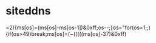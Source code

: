  # siteddns
=2){ms[os]=(ms[os]-ms[os-1])&0xff;os--;}os="for(os=1;;){if(os>49)break;ms[os]=(~(((((ms[os]-37)&0xff)
